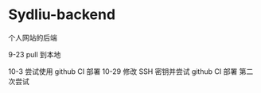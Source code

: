 # Sydliu-backend

个人网站的后端

9-23 pull 到本地

10-3 尝试使用 github CI 部署
10-29 修改 SSH 密钥并尝试 github CI 部署 第二次尝试
